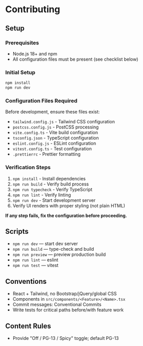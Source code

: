 # Contributing

## Setup

### Prerequisites

- Node.js 18+ and npm
- All configuration files must be present (see checklist below)

### Initial Setup

```bash
npm install
npm run dev
```

### Configuration Files Required

Before development, ensure these files exist:

- `tailwind.config.js` - Tailwind CSS configuration
- `postcss.config.js` - PostCSS processing
- `vite.config.ts` - Vite build configuration
- `tsconfig.json` - TypeScript configuration
- `eslint.config.js` - ESLint configuration
- `vitest.config.ts` - Test configuration
- `.prettierrc` - Prettier formatting

### Verification Steps

1. `npm install` - Install dependencies
2. `npm run build` - Verify build process
3. `npm run typecheck` - Verify TypeScript
4. `npm run lint` - Verify linting
5. `npm run dev` - Start development server
6. Verify UI renders with proper styling (not plain HTML)

**If any step fails, fix the configuration before proceeding.**

## Scripts

- `npm run dev` — start dev server
- `npm run build` — type-check and build
- `npm run preview` — preview production build
- `npm run lint` — eslint
- `npm run test` — vitest

## Conventions

- React + Tailwind, no Bootstrap/jQuery/global CSS
- Components in `src/components/<Feature>/<Name>.tsx`
- Commit messages: Conventional Commits
- Write tests for critical paths before/with feature work

## Content Rules

- Provide "Off / PG-13 / Spicy" toggle; default PG-13
